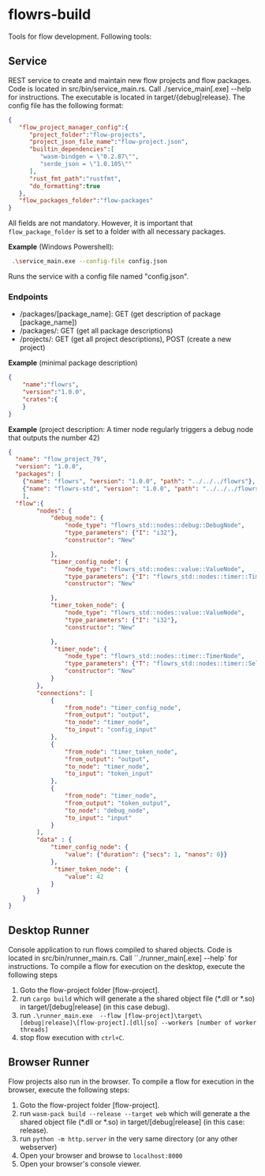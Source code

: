 # flowrs-build
Tools for flow development. Following tools: 

## Service 
REST service to create and maintain new flow projects and flow packages.
Code is located in src/bin/service_main.rs. 
Call ./service_main[.exe] --help for instructions. The executable is located in target/{debug|release}.
The config file has the following format: 
```json
{
   "flow_project_manager_config":{
      "project_folder":"flow-projects",
      "project_json_file_name":"flow-project.json",
      "builtin_dependencies":[
         "wasm-bindgen = \"0.2.87\"",
         "serde_json = \"1.0.105\""
      ],
      "rust_fmt_path":"rustfmt",
      "do_formatting":true
   },
   "flow_packages_folder":"flow-packages"
}
```
All fields are not mandatory. However, it is important that `flow_package_folder` is set to a folder with all necessary packages.

**Example** (Windows Powershell):
```bash
 .\service_main.exe --config-file config.json
```
Runs the service with a config file named "config.json". 
### Endpoints

- /packages/[package_name]: GET (get description of package [package_name])  
- /packages/: GET (get all package descriptions)
- /projects/: GET (get all project descriptions), POST (create a new project)


**Example** (minimal package description)
```json
{
    "name":"flowrs",
    "version":"1.0.0",
    "crates":{
    }
}
```
**Example** (project description: A timer node regularly triggers a debug node that outputs the number 42)
```json
{
  "name": "flow_project_79",
  "version": "1.0.0",
  "packages": [
    {"name": "flowrs", "version": "1.0.0", "path": "../../../flowrs"}, 
    {"name": "flowrs-std", "version": "1.0.0", "path": "../../../flowrs-std"}
    ],
  "flow":{        
        "nodes": {
            "debug_node": {
                "node_type": "flowrs_std::nodes::debug::DebugNode",
                "type_parameters": {"I": "i32"},
                "constructor": "New"

            },
            "timer_config_node": {
                "node_type": "flowrs_std::nodes::value::ValueNode",
                "type_parameters": {"I": "flowrs_std::nodes::timer::TimerNodeConfig"},
                "constructor": "New"

            },
            "timer_token_node": {
                "node_type": "flowrs_std::nodes::value::ValueNode",
                "type_parameters": {"I": "i32"},
                "constructor": "New"

            },
             "timer_node": {
                "node_type": "flowrs_std::nodes::timer::TimerNode",
                "type_parameters": {"T": "flowrs_std::nodes::timer::SelectedTimer", "U": "i32"},
                "constructor": "New"
            }
        },
        "connections": [
            {
                "from_node": "timer_config_node",
                "from_output": "output",
                "to_node": "timer_node",
                "to_input": "config_input"
            },
            {
                "from_node": "timer_token_node",
                "from_output": "output",
                "to_node": "timer_node",
                "to_input": "token_input"
            },
            {
                "from_node": "timer_node",
                "from_output": "token_output",
                "to_node": "debug_node",
                "to_input": "input"
            }
        ], 
        "data" : {
            "timer_config_node": {
                "value": {"duration": {"secs": 1, "nanos": 0}}
            },
             "timer_token_node": {
                "value": 42
            }
        }
    }
}
```
## Desktop Runner 
Console application to run flows compiled to shared objects. 
Code is located in src/bin/runner_main.rs. 
Call ``./runner_main[.exe] --help` for instructions. 
To compile a flow for execution on the desktop, execute the following steps 
1. Goto the flow-project folder [flow-project].
2. run `cargo build` which will generate a the shared object file (*.dll or *.so) in target/[debug|release] (in this case debug).
3. run `.\runner_main.exe  --flow [flow-project]\target\[debug|release]\[flow-project].[dll|so] --workers [number of worker threads]`
4. stop flow execution with `ctrl+C`.
   
## Browser Runner
Flow projects also run in the browser. 
To compile a flow for execution in the browser, execute the following steps: 
1. Goto the flow-project folder [flow-project].
2. run `wasm-pack build --release --target web` which will generate a the shared object file (*.dll or *.so) in target/[debug|release] (in this case: release).
3. run `python -m http.server` in the very same directory (or any other webserver)
4. Open your browser and browse to `localhost:8000`
5. Open your browser's console viewer. 
